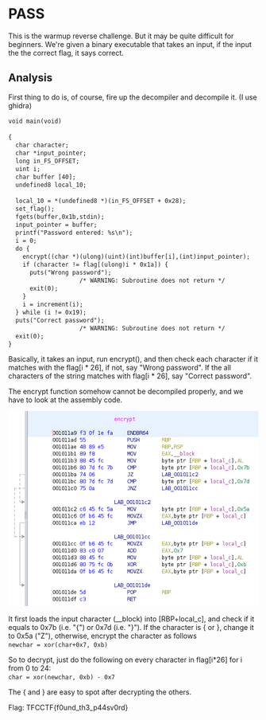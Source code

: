 # PASS

This is the warmup reverse challenge. But it may be quite difficult for beginners. We're given a binary executable that takes an input, if the input the the correct flag,
it says correct.

## Analysis

First thing to do is, of course, fire up the decompiler and decompile it. (I use ghidra)

```
void main(void)

{
  char character;
  char *input_pointer;
  long in_FS_OFFSET;
  uint i;
  char buffer [40];
  undefined8 local_10;
  
  local_10 = *(undefined8 *)(in_FS_OFFSET + 0x28);
  set_flag();
  fgets(buffer,0x1b,stdin);
  input_pointer = buffer;
  printf("Password entered: %s\n");
  i = 0;
  do {
    encrypt((char *)(ulong)(uint)(int)buffer[i],(int)input_pointer);
    if (character != flag[(ulong)i * 0x1a]) {
      puts("Wrong password");
                    /* WARNING: Subroutine does not return */
      exit(0);
    }
    i = increment(i);
  } while (i != 0x19);
  puts("Correct password");
                    /* WARNING: Subroutine does not return */
  exit(0);
}
```

Basically, it takes an input, run encrypt(), and then check each character if it matches with the flag[i * 26], if not, say "Wrong password".
If the all characters of the string matches with flag[i * 26], say "Correct password".

The encrypt function somehow cannot be decompiled properly, and we have to look at the assembly code.

![](pass1.png)

It first loads the input character (__block) into [RBP+local_c], and check if it equals to 0x7b (i.e. "{") or 0x7d (i.e. "}").
If the character is { or }, change it to 0x5a ("Z"), otherwise, encrypt the character as follows  
`newchar = xor(char+0x7, 0xb)`

So to decrypt, just do the following on every character in flag[i*26] for i from 0 to 24:  
`char = xor(newchar, 0xb) - 0x7`

The { and } are easy to spot after decrypting the others.

Flag:
TFCCTF{f0und_th3_p44sv0rd}
